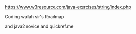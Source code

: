 https://www.w3resource.com/java-exercises/string/index.php

Coding wallah sir's Roadmap

and java2 novice 
and quickref.me